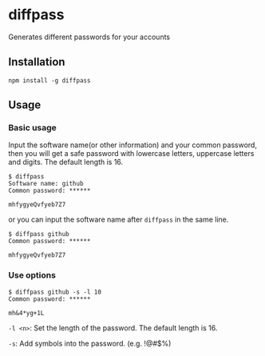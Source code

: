 # diffpass
Generates different passwords for your accounts

## Installation

```
npm install -g diffpass
```

## Usage

### Basic usage
Input the software name(or other information) and your common password, then you will get a safe password with lowercase letters, 
uppercase letters and digits. The default length is 16.

```
$ diffpass
Software name: github
Common password: ******

mhfygyeQvfyeb7Z7
```

or you can input the software name after `diffpass` in the same line.

```
$ diffpass github
Common password: ******

mhfygyeQvfyeb7Z7
```

### Use options

```
$ diffpass github -s -l 10
Common password: ******

mh&4*yg+1L
```

`-l <n>`: Set the length of the password. The default length is 16.

`-s`: Add symbols into the password. (e.g. !@#$%)
